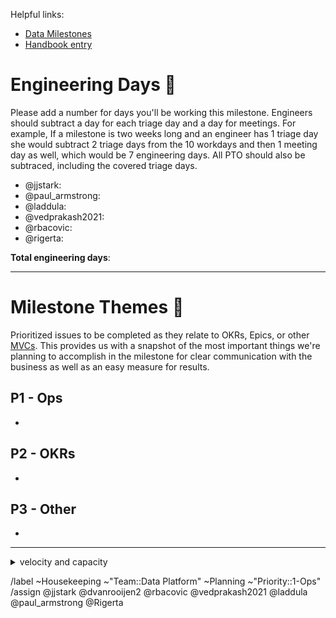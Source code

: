 Helpful links:
- [Data Milestones](https://gitlab.com/groups/gitlab-data/-/milestones)
- [Handbook entry](https://about.gitlab.com/handbook/business-technology/data-team/how-we-work/planning/#milestone-planning)
<!-- link to the milestone this issue represents (it will probably be the one following the current DE Milestone)-->
<!-- please link preceding milestone planning issue in the Linked Issues section below the description -->

# Engineering Days :calendar: 
Please add a number for days you'll be working this milestone. Engineers should subtract a day for each triage day and a day for meetings. For example, If a milestone is two weeks long and an engineer has 1 triage day she would subtract 2 triage days from the 10 workdays and then 1 meeting day as well, which would be 7 engineering days. All PTO should also be subtraced, including the covered triage days. 

- @jjstark: 
- @paul_armstrong:
- @laddula:
- @vedprakash2021:
- @rbacovic:
- @rigerta:

**Total engineering days**: <!-- sum the above engineering days -->


---

# Milestone Themes :book:

Prioritized issues to be completed as they relate to OKRs, Epics, or other [MVCs](https://about.gitlab.com/handbook/values/#minimal-viable-change-mvc). This provides us with a snapshot of the most important things we're planning to accomplish in the milestone for clear communication with the business as well as an easy measure for results.

## P1 - Ops
- 

## P2 - OKRs
- 

## P3 - Other
- 

---


<details>
<summary> velocity and capacity </summary>

# Velocity and Capacity :race_car: 

We calculate the velocity of our last milestone by dividing the points/weight completed by the number of engineering days that were available.

## Last Milestone
Last Milestone: <!-- link here (it will probably be the current milestone) -->
Last Milestone Issue: <!-- link here and also relate it in the linked issues section below-->
* **Last milestone weight completed:** <!-- from 'Last Milestone' linked above -->
* **Last milestone engineering days:** <!-- from 'Last Milestone Issue' linked above -->
* **Last milestone velocity:** <!-- 'Last milestone weight completed' / 'Last milestone engineering days' -->


## This (starting) Milestone: :crystal_ball: 
We assume that preceding milestone's velocity is a good predictor of the following milestone's velocity. We then make sure that we have adequate capacity to address all of the **prioritized issues**. If we don't have enough capacity then we remove the issues of least priority. 

**Engineering capacity for this milestone:** <!-- Total engineering days * Last milestone velocity -->

</details>

<!-- DO NOT EDIT BELOW THIS LINE -->
/label ~Housekeeping ~"Team::Data Platform" ~Planning ~"Priority::1-Ops" 
/assign @jjstark @dvanrooijen2 @rbacovic @vedprakash2021 @laddula @paul_armstrong @Rigerta
